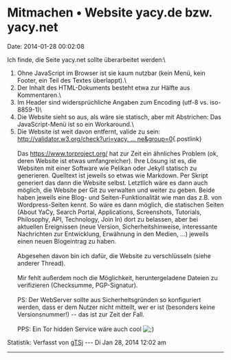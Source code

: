 Mitmachen • Website yacy.de bzw. yacy.net
=========================================

Date: 2014-01-28 00:02:08

Ich finde, die Seite yacy.net sollte überarbeitet werden:\
1. Ohne JavaScript im Browser ist sie kaum nutzbar (kein Menü, kein
Footer, ein Teil des Textes überlappt).\
2. Der Inhalt des HTML-Dokuments besteht etwa zur Hälfte aus
Kommentaren.\
3. Im Header sind widersprüchliche Angaben zum Encoding (utf-8 vs.
iso-8859-1)\
4. Die Website sieht so aus, als wäre sie statisch, aber mit Abstrichen:
Das JavaScript-Menü ist so ein Workaround.\
5. Die Website ist weit davon entfernt, valide zu sein:
[http://validator.w3.org/check?uri=yacy. \...
ne&group=0](http://validator.w3.org/check?uri=yacy.net&charset=%28detect+automatically%29&doctype=Inline&group=0){.postlink}\
\
Das <https://www.torproject.org/> hat zur Zeit ein ähnliches Problem
(ok, deren Website ist etwas umfangreicher). Ihre Lösung ist es, die
Websiten mit einer Software wie Pelikan oder Jekyll statisch zu
generieren. Quelltext ist jeweils so etwas wie Markdown. Per Skript
generiert das dann die Website selbst. Letztlich wäre es dann auch
möglich, die Website per Git zu verwalten und weiter zu geben. Beide
haben jeweils eine Blog- und Seiten-Funktionalität wie man das z.B. von
Wordpress-Seiten kennt. So wäre es dann möglich, die statischen Seiten
(About YaCy, Search Portal, Applications, Screenshots, Tutorials,
Philosophy, API, Technology, Join In) dort zu belassen, aber bei
aktuellen Ereignissen (neue Version, Sicherheitshinweise, interessante
Nachrichten zur Entwicklung, Erwähnung in den Medien, ...) jeweils einen
neuen Blogeintrag zu haben.\
\
Abgesehen davon bin ich dafür, die Website zu verschlüsseln (siehe
anderer Thread).\
\
Mir fehlt außerdem noch die Möglichkeit, heruntergeladene Dateien zu
verifizieren (Checksumme, PGP-Signatur).\
\
PS: Der WebServer sollte aus Sicherheitsgründen so konfiguriert werden,
dass er dem Nutzer nicht mitteilt, wer er ist (besonders keine
Versionsnummer!) -- das ist zur Zeit der Fall.\
\
PPS: Ein Tor hidden Service wäre auch cool
![;)](http://forum.yacy-websuche.de/images/smilies/icon_e_wink.gif "Wink")

Statistik: Verfasst von
[gTSj](http://forum.yacy-websuche.de/memberlist.php?mode=viewprofile&u=9351)
--- Di Jan 28, 2014 12:02 am

------------------------------------------------------------------------
